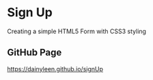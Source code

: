 # Sign Up
Creating a simple HTML5 Form with CSS3 styling

## GitHub Page
https://dainyleen.github.io/signUp

